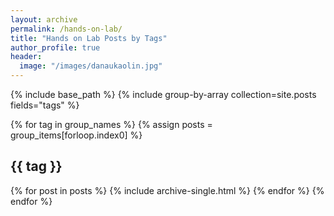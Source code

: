 ```yaml
---
layout: archive
permalink: /hands-on-lab/
title: "Hands on Lab Posts by Tags"
author_profile: true
header:
  image: "/images/danaukaolin.jpg"
---
```

{% include base_path %}
{% include group-by-array collection=site.posts fields="tags" %}

{% for tag in group_names %}
  {% assign posts = group_items[forloop.index0] %}
  <h2 id="{{ tag | slugify }}" class="archive_subtitle">{{ tag }}</h2>
  {% for post in posts %}
    {% include archive-single.html %}
  {% endfor %}
{% endfor %}
